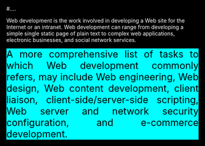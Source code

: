 #....
<!DOCTYPE html> 
<html> 
<head> 
<style> 
html { 
font-size: 20px; background-color:black; color:white; 
font-family:arial; 
}
#test 
{ background-color: aqua; color: black; font-size: 25px; text-align:justify; }
</style>
</head>
<body> 
<p>Web development is the work involved in developing a Web site for the Internet or an intranet. Web development can range from developing a simple single static page of plain text to complex web applications, electronic businesses, and social network services.</p> 
<div id="test">A more comprehensive list of tasks to which Web development commonly refers, may include Web engineering, Web design, Web content development, client liaison, client-side/server-side scripting, Web server and network security configuration, and e-commerce development.
</div> 
</body> 
</html>
